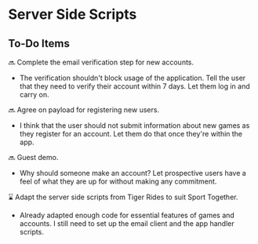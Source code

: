 # Server Side Scripts

## To-Do Items

:soon: Complete the email verification step for new accounts.

* The verification shouldn't block usage of the application. Tell the user that they need to verify their account within 7 days. Let them log in and carry on.

:soon: Agree on payload for registering new users.

* I think that the user should not submit information about new games as they register for an account. Let them do that once they're within the app.

:soon: Guest demo.

* Why should someone make an account? Let prospective users have a feel of what they are up for without making any commitment.

:hourglass: Adapt the server side scripts from Tiger Rides to suit Sport Together.

* Already adapted enough code for essential features of games and accounts. I still need to set up the email client and the app handler scripts.
